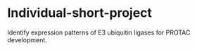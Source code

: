 # Individual-short-project
Identify expression patterns of  E3 ubiquitin ligases for PROTAC development.
